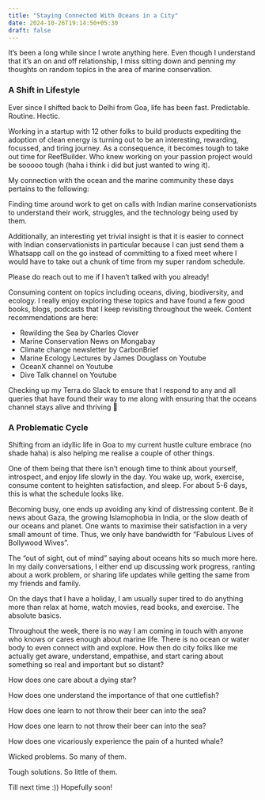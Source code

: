 ```yaml
---
title: "Staying Connected With Oceans in a City"
date: 2024-10-26T19:14:50+05:30
draft: false
---
```


It’s been a long while since I wrote anything here. Even though I understand that it’s an on and off relationship, I miss sitting down and penning my thoughts on random topics in the area of marine conservation.

### A Shift in Lifestyle

Ever since I shifted back to Delhi from Goa, life has been fast. Predictable. Routine. Hectic. 

Working in a startup with 12 other folks to build products expediting the adoption of clean energy is turning out to be an interesting, rewarding, focussed, and tiring journey. As a consequence, it becomes tough to take out time for ReefBuilder. Who knew working on your passion project would be sooooo tough (haha i think i did but just wanted to wing it).

My connection with the ocean and the marine community these days pertains to the following:

Finding time around work to get on calls with Indian marine conservationists to understand their work, struggles, and the technology being used by them.

Additionally, an interesting yet trivial insight is that it is easier to connect with Indian conservationists in particular because I can just send them a Whatsapp call on the go instead of committing to a fixed meet where I would have to take out a chunk of time from my super random schedule.

Please do reach out to me if I haven’t talked with you already!

Consuming content on topics including oceans, diving, biodiversity, and ecology. I really enjoy exploring these topics and have found a few good books, blogs, podcasts that I keep revisiting throughout the week. Content recommendations are here:

* Rewilding the Sea by Charles Clover
* Marine Conservation News on Mongabay
* Climate change newsletter by CarbonBrief
* Marine Ecology Lectures by James Douglass on Youtube
* OceanX channel on Youtube
* Dive Talk channel on Youtube

Checking up my Terra.do Slack to ensure that I respond to any and all queries that have found their way to me along with ensuring that the oceans channel stays alive and thriving 🌊

### A Problematic Cycle

Shifting from an idyllic life in Goa to my current hustle culture embrace (no shade haha) is also helping me realise a couple of other things.

One of them being that there isn’t enough time to think about yourself, introspect, and enjoy life slowly in the day. You wake up, work, exercise, consume content to heighten satisfaction, and sleep. For about 5-6 days, this is what the schedule looks like.

Becoming busy, one ends up avoiding any kind of distressing content. Be it news about Gaza, the growing Islamophobia in India, or the slow death of our oceans and planet. One wants to maximise their satisfaction in a very small amount of time. Thus, we only have bandwidth for “Fabulous Lives of Bollywood Wives”.

The “out of sight, out of mind” saying about oceans hits so much more here. In my daily conversations, I either end up discussing work progress, ranting about a work problem, or sharing life updates while getting the same from my friends and family. 

On the days that I have a holiday, I am usually super tired to do anything more than relax at home, watch movies, read books, and exercise. The absolute basics. 

Throughout the week, there is no way I am coming in touch with anyone who knows or cares enough about marine life. There is no ocean or water body to even connect with and explore. How then do city folks like me actually get aware, understand, empathise, and start caring about something so real and important but so distant? 

How does one care about a dying star? 

How does one understand the importance of that one cuttlefish? 

How does one learn to not throw their beer can into the sea?

How does one learn to not throw their beer can into the sea?

How does one vicariously experience the pain of a hunted whale?

Wicked problems. So many of them. 

Tough solutions. So little of them.

Till next time :)) Hopefully soon!